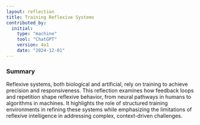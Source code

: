 ```yaml
---
layout: reflection
title: Training Reflexive Systems
contributed_by:
  initial:
    type: "machine"
    tool: "ChatGPT"
    version: 4o1
    date: "2024-12-01"
---
```


### Summary

Reflexive systems, both biological and artificial, rely on training to achieve precision and responsiveness. This reflection examines how feedback loops and repetition shape reflexive behavior, from neural pathways in humans to algorithms in machines. It highlights the role of structured training environments in refining these systems while emphasizing the limitations of reflexive intelligence in addressing complex, context-driven challenges.

